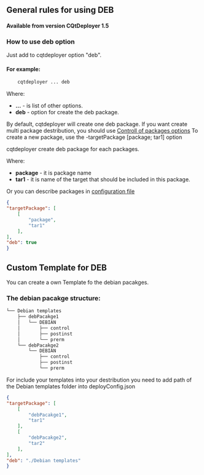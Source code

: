 ## General rules for using DEB


#### Available from version CQtDeployer 1.5

### How to use deb option

Just add to cqtdeployer option "deb".

#### For example:

``` bash
    cqtdeployer ... deb
```

Where:
* **...** - is list of other options.
* **deb** - option for create the deb package.


By default, cqtdeployer will create one deb package.
If you want create multi package destribution, you should use [Controll of packages options](Options.md)
To create a new package, use the -targetPackage [package; tar1] option

cqtdeployer create deb package for each packages.

Where:

* **package** - it is package name
* **tar1** - it is name of the target that should be included in this package.

Or you can describe packages in [configuration file](DeployConfigFile.md)


```json
{
"targetPackage": [
    [
        "package",
        "tar1"
    ],
],
"deb": true
}
```


## Custom Template for DEB

You can create a own Template fo the debian pacakges.

### The debian pacakge structure: 


```bash
└── Debian templates
    ├── debPacakge1
    │   └── DEBIAN
    │       ├── control
    │       ├── postinst
    │       └── prerm
    └── debPacakge2
        └── DEBIAN
            ├── control
            ├── postinst
            └── prerm

```

For include your templates into your destribution you need to add path of the Debian templates folder into deployConfig.json

```json
{
"targetPackage": [
    [
        "debPacakge1",
        "tar1"
    ],
    [
        "debPacakge2",
        "tar2"
    ],
],
"deb": "./Debian templates"
}
```
